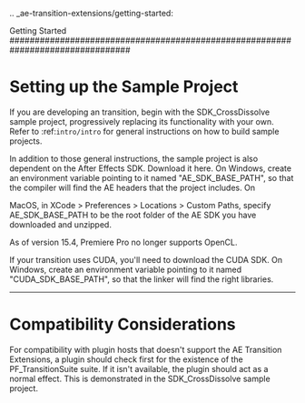 .. _ae-transition-extensions/getting-started:

Getting Started
################################################################################

Setting up the Sample Project
================================================================================

If you are developing an transition, begin with the SDK_CrossDissolve sample project, progressively replacing its functionality with your own. Refer to :ref:`intro/intro` for general instructions on how to build sample projects.

In addition to those general instructions, the sample project is also dependent on the After Effects SDK. Download it here. On Windows, create an environment variable pointing to it named "AE_SDK_BASE_PATH", so that the compiler will find the AE headers that the project includes. On

MacOS, in XCode > Preferences > Locations > Custom Paths, specify AE_SDK_BASE_PATH to be the root folder of the AE SDK you have downloaded and unzipped.

As of version 15.4, Premiere Pro no longer supports OpenCL. 

If your transition uses CUDA, you'll need to download the CUDA SDK. On Windows, create an environment variable pointing to it named "CUDA_SDK_BASE_PATH", so that the linker will find the right libraries.

----

Compatibility Considerations
================================================================================

For compatibility with plugin hosts that doesn't support the AE Transition Extensions, a plugin should check first for the existence of the PF_TransitionSuite suite. If it isn't available, the plugin should act as a normal effect. This is demonstrated in the SDK_CrossDissolve sample project.
